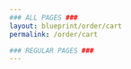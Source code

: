 ```yaml
---
### ALL PAGES ###
layout: blueprint/order/cart
permalink: /order/cart

### REGULAR PAGES ###
---
```

